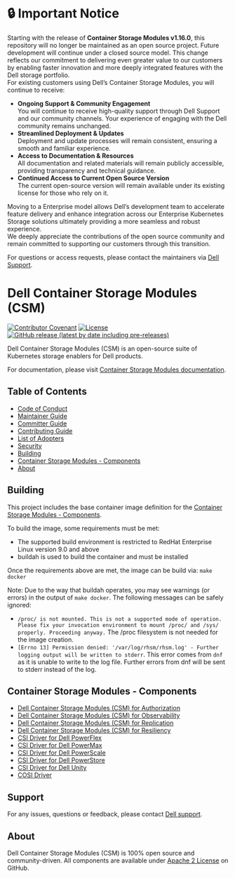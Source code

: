 <!--
Copyright (c) 2021-2025 Dell Inc., or its subsidiaries. All Rights Reserved.

Licensed under the Apache License, Version 2.0 (the "License");
you may not use this file except in compliance with the License.
You may obtain a copy of the License at
   
    http://www.apache.org/licenses/LICENSE-2.0

Unless required by applicable law or agreed to in writing, software
distributed under the License is distributed on an "AS IS" BASIS,
WITHOUT WARRANTIES OR CONDITIONS OF ANY KIND, either express or implied.
See the License for the specific language governing permissions and
limitations under the License.
-->

# :lock: **Important Notice**
Starting with the release of **Container Storage Modules v1.16.0**, this repository will no longer be maintained as an open source project. Future development will continue under a closed source model. This change reflects our commitment to delivering even greater value to our customers by enabling faster innovation and more deeply integrated features with the Dell storage portfolio.<br>
For existing customers using Dell’s Container Storage Modules, you will continue to receive:
* **Ongoing Support & Community Engagement**<br>
       You will continue to receive high-quality support through Dell Support and our community channels. Your experience of engaging with the Dell community remains unchanged.
* **Streamlined Deployment & Updates**<br>
        Deployment and update processes will remain consistent, ensuring a smooth and familiar experience.
* **Access to Documentation & Resources**<br>
       All documentation and related materials will remain publicly accessible, providing transparency and technical guidance.
* **Continued Access to Current Open Source Version**<br>
       The current open-source version will remain available under its existing license for those who rely on it.

Moving to a Enterprise model allows Dell’s development team to accelerate feature delivery and enhance integration across our Enterprise Kubernetes Storage solutions ultimately providing a more seamless and robust experience.<br>
We deeply appreciate the contributions of the open source community and remain committed to supporting our customers through this transition.<br>

For questions or access requests, please contact the maintainers via [Dell Support](https://www.dell.com/support/kbdoc/en-in/000188046/container-storage-interface-csi-drivers-and-container-storage-modules-csm-how-to-get-support).

# Dell Container Storage Modules (CSM)

[![Contributor Covenant](https://img.shields.io/badge/Contributor%20Covenant-v2.0%20adopted-ff69b4.svg)](docs/CODE_OF_CONDUCT.md)
[![License](https://img.shields.io/github/license/dell/csm)](LICENSE)
[![GitHub release (latest by date including pre-releases)](https://img.shields.io/github/v/release/dell/csm?include_prereleases&label=latest&style=flat-square)](https://github.com/dell/csm/releases/latest)

Dell Container Storage Modules (CSM) is an open-source suite of Kubernetes storage enablers for Dell products.

For documentation, please visit [Container Storage Modules documentation](https://dell.github.io/csm-docs/).

## Table of Contents

* [Code of Conduct](./docs/CODE_OF_CONDUCT.md)
* [Maintainer Guide](./docs/MAINTAINER_GUIDE.md)
* [Committer Guide](./docs/COMMITTER_GUIDE.md)
* [Contributing Guide](./docs/CONTRIBUTING.md)
* [List of Adopters](./docs/ADOPTERS.md)
* [Security](./docs/SECURITY.md)
* [Building](#building)
* [Container Storage Modules - Components](#container-storage-modules---components)
* [About](#about)

## Building
This project includes the base container image definition for the
[Container Storage Modules - Components](#container-storage-modules---components).

To build the image, some requirements must be met:
* The supported build environment is restricted to RedHat Enterprise Linux version 9.0 and above
* buildah is used to build the container and must be installed

Once the requirements above are met, the image can be build via:
`make docker`

Note: Due to the way that buildah operates, you may see warnings (or errors) in the output of `make docker`. 
The following messages can be safely ignored:
* `/proc/ is not mounted. This is not a supported mode of operation. Please fix
your invocation environment to mount /proc/ and /sys/ properly. Proceeding anyway.` The /proc filesystem is not needed for the image creation.
* `[Errno 13] Permission denied: '/var/log/rhsm/rhsm.log' - Further logging output will be written to stderr`. This error comes from `dnf` as it is unable to write to the log file. Further errors from dnf will be sent to stderr instead of the log. 


## Container Storage Modules - Components
* [Dell Container Storage Modules (CSM) for Authorization](https://github.com/dell/karavi-authorization)
* [Dell Container Storage Modules (CSM) for Observability](https://github.com/dell/karavi-observability)
* [Dell Container Storage Modules (CSM) for Replication](https://github.com/dell/csm-replication)
* [Dell Container Storage Modules (CSM) for Resiliency](https://github.com/dell/karavi-resiliency)
* [CSI Driver for Dell PowerFlex](https://github.com/dell/csi-powerflex)
* [CSI Driver for Dell PowerMax](https://github.com/dell/csi-powermax)
* [CSI Driver for Dell PowerScale](https://github.com/dell/csi-powerscale)
* [CSI Driver for Dell PowerStore](https://github.com/dell/csi-powerstore)
* [CSI Driver for Dell Unity](https://github.com/dell/csi-unity)
* [COSI Driver](https://github.com/dell/cosi)

## Support
For any issues, questions or feedback, please contact [Dell support](https://www.dell.com/support/incidents-online/en-us/contactus/product/container-storage-modules).

## About
Dell Container Storage Modules (CSM) is 100% open source and community-driven. All components are available
under [Apache 2 License](https://www.apache.org/licenses/LICENSE-2.0.html) on
GitHub.

